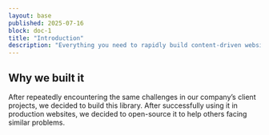 ```yaml
---
layout: base
published: 2025-07-16
block: doc-1
title: "Introduction"
description: "Everything you need to rapidly build content-driven websites. Components, blocks, layouts and complete page generation. "
---
```


## Why we built it

After repeatedly encountering the same challenges in our company’s client projects, we decided to build this library. After successfully using it in production websites, we decided to open-source it to help others facing similar problems.
